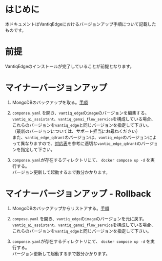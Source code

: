 # はじめに

本ドキュメントはVantiqEdgeにおけるバージョンアップ手順について記載したものです。

# 前提

VantiqEdgeのインストールが完了していることが前提となります。

# マイナーバージョンアップ

1. MongoDBのバックアップを取る。[手順](tips_vantiq_edge.md#mongodbをバックアップリストアしたい)  

2. `componse.yaml` を開き、`vantiq_edge`の`image`のバージョンを編集する。  
`vantiq_ai_assistant`、`vantiq_genai_flow_service`を構成している場合、これらのバージョンを`vantiq_edge`と同じバージョンを指定して下さい。  
（最新のバージョンについては、サポート担当にお尋ねください）  
また、`vantiq_edge_qdrant`のバージョンは、`vantiq_edge`のバージョンによって異なりますので、[対応表](setup_vantiq_edge_r137_w_LLM.md#セットアップ手順)を参考に適切な`vantiq_edge_qdrant`のバージョンを指定して下さい。

3. `componse.yaml`が存在するディレクトリにて、 `docker compose up -d` を実行する。  
バージョン更新して起動するまで数分かかります。

# マイナーバージョンアップ - Rollback

1. MongoDBのバックアップからリストアする。[手順](tips_vantiq_edge.md#mongodbをバックアップリストアしたい)  

2. `compose.yaml` を開き、`vantiq_edge`の`image`のバージョンを元に戻す。  
`vantiq_ai_assistant`、`vantiq_genai_flow_service`を構成している場合、これらのバージョンを`vantiq_edge`と同じバージョンを指定して下さい。  

3. `componse.yaml`が存在するディレクトリにて、 `docker compose up -d` を実行する。  
バージョン更新して起動するまで数分かかります。